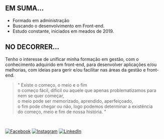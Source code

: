 ## EM SUMA...

- Formado em administração
- Buscando o desenvolvimento em Front-end.
- Estudo constante, iniciados em meados de 2019.

## NO DECORRER...

  Tenho o interesse de unificar minha formação em gestão, com o conhecimento adquirido em front-end,
  para desenvolver aplicações e/ou melhorias, com ideias para gerir e/ou facilitar nas áreas da gestão
  e front-end.
 
>" Existe o começo, o meio e o fim<br >
 >o começo fácil, difícil ou aquele que apenas problematizamos para nem se quer começar,<br >
 >o meio pode ser memorizado, aprendido, aperfeiçoado,<br >
 >o fim pode chegar ou não, logo podemos determinar a existência<br >
 >do começo, meio e fim de nossa história. "

<br/>

[![Facebook](https://icons.iconarchive.com/icons/uiconstock/stitched-social-media/48/facebook-icon.png)](https://www.facebook.com/miguel.esseker)
[![Instagram](https://icons.iconarchive.com/icons/uiconstock/stitched-social-media/48/instagram-icon.png)](https://www.instagram.com/miguelhcssjs/)
[![LinkedIn](https://icons.iconarchive.com/icons/uiconstock/stitched-social-media/48/linkedin-icon.png)](https://www.linkedin.com/in/miguel-ten%C3%B3rio-b34a24140/)
<!--[![CodePen]()](https://codepen.io/Miguel-HCJS)-->
<!--
[![site](https://icons.iconarchive.com/icons/blackvariant/button-ui-system-folders-alt/48/Sites-2-icon.png)](link do site)
-->
